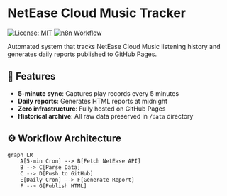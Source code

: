 # NetEase Cloud Music Tracker

[![License: MIT](https://img.shields.io/badge/License-MIT-green.svg)](https://opensource.org/licenses/MIT)
[![n8n Workflow](https://img.shields.io/badge/automated_with-n8n-29B6AF)](https://n8n.io)

Automated system that tracks NetEase Cloud Music listening history and generates daily reports published to GitHub Pages.

## 🌟 Features

- **5-minute sync**: Captures play records every 5 minutes
- **Daily reports**: Generates HTML reports at midnight
- **Zero infrastructure**: Fully hosted on GitHub Pages
- **Historical archive**: All raw data preserved in `/data` directory

## ⚙️ Workflow Architecture

```mermaid
graph LR
    A[5-min Cron] --> B[Fetch NetEase API]
    B --> C[Parse Data]
    C --> D[Push to GitHub]
    E[Daily Cron] --> F[Generate Report]
    F --> G[Publish HTML]
